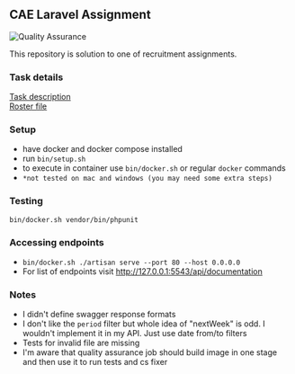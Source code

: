 ## CAE Laravel Assignment
![Quality Assurance](https://github.com/bOmBeLq/laravel-flight/actions/workflows/quality_assurance.yml/badge.svg)

This repository is solution to one of recruitment assignments.
### Task details

[Task description](doc/assignement.md)  
[Roster file](doc/roster.md)


### Setup
- have docker and docker compose installed
- run `bin/setup.sh`
- to execute in container use `bin/docker.sh` or regular `docker` commands
- `*not tested on mac and windows (you may need some extra steps)`

### Testing
`bin/docker.sh vendor/bin/phpunit`

### Accessing endpoints
-   `bin/docker.sh ./artisan serve --port 80 --host 0.0.0.0`
- For list of endpoints visit http://127.0.0.1:5543/api/documentation

### Notes
- I didn't define swagger response formats
- I don't like the `period` filter but whole idea of "nextWeek" is odd. I wouldn't implement it in my API. Just use date from/to filters
- Tests for invalid file are missing
- I'm aware that quality assurance job should build image in one stage and then use it to run tests and cs fixer
